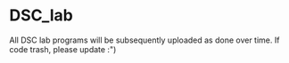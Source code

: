 # DSC_lab

All DSC lab programs will be subsequently uploaded as done over time.
If code trash, please update :")
